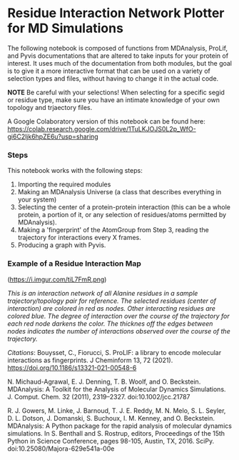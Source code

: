 # Residue Interaction Network Plotter for MD Simulations

The following notebook is composed of functions from MDAnalysis, ProLif, and Pyvis documentations that are altered to take inputs for your protein of interest. It uses much of the documentation from both modules, but the goal is to give it a more interactive format that can be used on a variety of selection types and files, without having to change it in the actual code. 

**NOTE** Be careful with your selections! When selecting for a specific segid or residue type, make sure you have an intimate knowledge of your own topology and trjaectory files.

A Google Colaboratory version of this notebook can be found here: https://colab.research.google.com/drive/1TuLKJOJS0L2p_WfO-gi6C2ljk6hpZE6u?usp=sharing


### Steps
This notebook works with the following steps:
1. Importing the required modules
2. Making an MDAnalysis Universe (a class that describes everything in your system)
3. Selecting the center of a protein-protein interaction (this can be a whole protein, a portion of it, or any selection of residues/atoms permitted by MDAnalysis).
4. Making a 'fingerprint' of the AtomGroup from Step 3, reading the trajectory for interactions every X frames.
5. Producing a graph with Pyvis.

### Example of a Residue Interaction Map
(https://i.imgur.com/tiL7FmR.png)

*This is an interaction network of all Alanine residues in a sample trajectory/topology pair for reference. The selected residues (center of interaction) are colored in red as nodes. Other interacting residues are colored blue. The degree of interaction over the course of the trajectory for each red node darkens the color. The thicknes off the edges between nodes indicates the number of interactions observed over the course of the trajectory.*

*Citations*:
Bouysset, C., Fiorucci, S. ProLIF: a library to encode molecular interactions as fingerprints.
J Cheminform 13, 72 (2021). https://doi.org/10.1186/s13321-021-00548-6

N. Michaud-Agrawal, E. J. Denning, T. B. Woolf, and O. Beckstein. MDAnalysis: A Toolkit for the Analysis of Molecular Dynamics Simulations. J. Comput. Chem. 32 (2011), 2319–2327. doi:10.1002/jcc.21787

R. J. Gowers, M. Linke, J. Barnoud, T. J. E. Reddy, M. N. Melo, S. L. Seyler, D. L. Dotson, J. Domanski, S. Buchoux, I. M. Kenney, and O. Beckstein. MDAnalysis: A Python package for the rapid analysis of molecular dynamics simulations. In S. Benthall and S. Rostrup, editors, Proceedings of the 15th Python in Science Conference, pages 98-105, Austin, TX, 2016. SciPy. doi:10.25080/Majora-629e541a-00e
